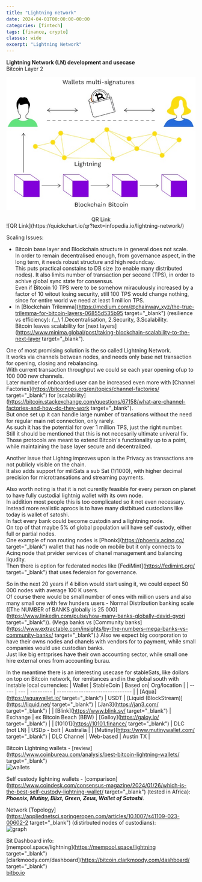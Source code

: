 ```yaml
---
title: "Lightning network"
date: 2024-04-01T00:00:00-00:00
categories: [fintech]
tags: [finance, crypto]
classes: wide
excerpt: "Lightning Network"
---
```


**Lightning Network (LN) development and usecase**<br>
Bitcoin Layer 2

![bitcoin-future](https://raw.githubusercontent.com/borisdj/borisdj.github.io/main/assets/images/lightning-network/lightning-model.jpg)

<center>QR Link</center>
![QR Link](https://quickchart.io/qr?text=infopedia.io/lightning-network/)

Scaling Issues:
* Bitcoin base layer and Blockchain structure in general does not scale.  
In order to remain decentralised enough, from governance aspect, in the long term, it needs robust structure and high redundcay.  
This puts practical constains to DB size (to enable many distributed nodes). It also limits number of transaction per second (TPS), in order to achive global sync state for consensus.  
Even if Bitcoin 10 TPS were to be somehow miraculously increased by a factor of 10 witout losing security, still 100 TPS would change nothing, since for entire world we need at least 1 million TPS.
* In [Blockchain Trilemma](https://medium.com/@chainway_xyz/the-true-trilemma-for-bitcoin-layers-06855d535b95 target="_blank") (resilience vs efficiency): /__\ 1.Decentralisation, 2.Security, 3.Scalability.  
Bitcoin leaves scalability for [next layers](https://www.minima.global/post/taking-blockchain-scalability-to-the-next-layer target="_blank").

One of most promising solution is the so called Lightning Network.  
It works via channels betwean nodes, and needs only base net transaction for opening, closing and rebalancing.  
With current transaction throughput we could se each year opening ofup to 100 000 new channels.  
Later number of onboarded user can be increased even more with [Channel Factories](https://bitcoinops.org/en/topics/channel-factories/ target="_blank") for [scalability](https://bitcoin.stackexchange.com/questions/67158/what-are-channel-factories-and-how-do-they-work target="_blank").  
But once set up it can handle large number of transations without the need for regular main net connection, only rarely.  
As such it has the potential for over 1 million TPS, just the right number.  
Still it should be mentioned that this is not necesarily ultimate univeral fix. Those protocols are meant to extend Bitcoin's functionality up to a point, while maintaining the base layer secure and decentralized.  

Another issue that Lightng improves upon is the Privacy as transactions are not publicly visible on the chain.  
It also adds support for miliSats a sub Sat (1/1000), with higher decimal precision for microtransations and streaming payments.  

Also worth noting is that it is not curently feasible for every person on planet to have fully custodial lightnig wallet with its own node.  
In addition most people this is too complicated so it not even necessary.  
Instead more realistic aprocs is to have many distbitued custodians like today is wallet of satoshi.  
In fact every bank could become custodin and a lightning node.  
On top of that maybe 5% of global population will have self custody, either full or partial nodes.  
One example of non routing nodes is [Phonix](https://phoenix.acinq.co/ target="_blank") wallet that has node on mobile but it only connects to Acinq node that prvider services of chanel management and balancing liqudity.  
Then there is option for federated nodes like [FediMint](https://fedimint.org/ target="_blank") that uses federaion for governance.  

So in the next 20 years if 4 bilion would start using it, we could expect 50 000 nodes with average 100 K users.  
Of course there would be small number of ones with million users and also many small one with few hunders users - Normal Distribution banking scale ([The NUMBER of BANKS globally is 25 000](https://www.linkedin.com/pulse/how-many-banks-globally-david-gyori target="_blank")). 
(Mega banks vs [Community banks](https://www.extractable.com/insights/by-the-numbers-mega-banks-vs-community-banks/ target="_blank").)
Also we expect big coorporation to have their owns nodes and chanels with vendors for to payment, while small companies would use custodian banks.  
Just like big entrprises have their own accounting sector, while small one hire external ones from accounting burau.  

In the meantime there is an interesting usecase for stableSats, like dollars on top on Bitcoin network, for remitances and in the global south with instable local currencies:
| Wallet | StableCoin | Based on| Org/location  |
| -----  | --- | --------- | ------------------------------- |
| [Aqua](https://aquawallet.io/ target="_blank")  | USDT | [Liquid (BlockStream)](https://liquid.net/ target="_blank") | [Jan3](https://jan3.com/ target="_blank") |
| [Blink](https://www.blink.sv/ target="_blank")  | Exchange | ex Bitcoin Beach (BBW) | [Galloy](https://galoy.io/ target="_blank") |
| [10101](https://10101.finance/ target="_blank") | DLC (not LN) | USDp - bolt | Australia |
| [Mutiny](https://www.mutinywallet.com/ target="_blank") | DLC Channel | Web-based  | Austin TX |

Bitcoin Lightning wallets - [review](https://www.coinbureau.com/analysis/best-bitcoin-lightning-wallets/ target="_blank")  
![wallets](https://www.coinbureau.com/_next/image/?url=https%3A%2F%2Fimage.coinbureau.dev%2Fstrapi%2FTOP_8_BITCOIN_LIGHTNING_WALLETS_518296d242.jpg&w=1080&q=50)

Self custody lightning wallets - [comparison](https://www.coindesk.com/consensus-magazine/2024/01/26/which-is-the-best-self-custody-lightning-wallet/ target="_blank") (tested in Africa):  
***Phoenix, Mutiny, Blixt, Green, Zeus, Wallet of Satoshi***.

Network [Topology](https://appliednetsci.springeropen.com/articles/10.1007/s41109-023-00602-2 target="_blank") (distirbuted nodes of custodians):  
![graph](https://static.unlikekinds.com/l-7da55b1b-fb24-42cf-bb96-944d3b197d8b-BvzmdQO.jpg)

Bit Dashboard info:  
[mempool.space/lightning](https://mempool.space/lightning target="_blank")  
[clarkmoody.com/dashboard](https://bitcoin.clarkmoody.com/dashboard/ target="_blank")  
[bitbo.io](https://bitbo.io/target="_blank")  

